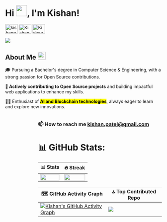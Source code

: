 <!-- Heading -->
<h1 align="left">Hi <img src="https://media.giphy.com/media/hvRJCLFzcasrR4ia7z/giphy.gif" width="35">, I'm Kishan!</h1>

<!-- Social Media -->
<p align="left">
<a href="https://x.com/KishanPatel_dev" target="blank"><img align="center" src="https://raw.githubusercontent.com/rahuldkjain/github-profile-readme-generator/master/src/images/icons/Social/twitter.svg" alt="kishanpatel_dev" height="30" width="40" /></a>
<a href="https://www.linkedin.com/in/kishan-patel-dev/" target="blank"><img align="center" src="https://raw.githubusercontent.com/rahuldkjain/github-profile-readme-generator/master/src/images/icons/Social/linked-in-alt.svg" alt="Kishan-patel-dev" height="30" width="40" /></a>
<a href="https://www.youtube.com/@KishanPatel_Dev" target="blank"><img align="center" src="https://raw.githubusercontent.com/rahuldkjain/github-profile-readme-generator/master/src/images/icons/Social/youtube.svg" alt="KishanPatel_dev" height="30" width="40" /></a>
<div>
<a href="https://visitcount.itsvg.in">
  <img src="https://visitcount.itsvg.in/api?id=kishan-patel-dev&label=Profile%20Views&color=1&icon=0&pretty=true" />
</a>
</div>

<!-- About Me -->
</p>
<!- About Me -->
<h2>About Me <img src="https://em-content.zobj.net/source/noto-emoji-animations/344/rocket_1f680.gif" width ="25"></h2>
      <p>🎓 Pursuing a Bachelor's degree in Computer Science & Engineering, with a strong passion for Open Source             contributions.</p>
      <p>🚀<strong> Actively contributing to Open Source projects</strong> and building impactful web applications to enhance my             skills.</p>
      <p>👨‍💻 Enthusiast of <strong><mark>AI and Blockchain technologies</mark></strong>, always eager to learn and explore new innovations.</p>
</div>
    <div style="display: flex; align-items: center; margin-bottom: 20px;">
      <div style="border-radius: 50%; width: 100px; height: 100px; background-image: url('https://www.animatedimages.org/data/media/562/animated-line-image-0015.gif'); background-size: cover; margin-right: 20px;"></div>
      <div>
        <h3>📫 How to reach me <a href="mailto:kishan.patel.tech.dev@gmail.com">kishan.patel@gmail.com</a></h3>

<!-- My Experiences 🙌
Developer Advocate (Civo) - The first pure play cloud native service powered only by Kubernetes.
CNCF Ambassador - CNAs are individuals who are passionate about CNCF technology and projects, recognized for their expertise, and willing to help others learn about the framework and community.
Student Program Manager - Data on Kubernetes Community - Acting as a technical advisor to help scale the community & manage interns.
Kubernetes 1.22 Release Team Shadow - The Shadow system is an apprenticeship model, like those used by union tradespeople. The idea is that Shadows learn by doing, while in the process taking load off the leads and improving the release.
Google Summer of Code Mentor at Code for Cause helping students contribute to Open Source projects for social good under the umbrella of Red Hat Middleware.
GitHub Campus Expert - Student leaders that strive to build diverse and inclusive spaces to learn skills, share their experiences, and build projects together.
Cloud Native Computing Foundation Intern (The Linux Foundation) - Worked on Thanos, highly available Prometheus setup with long term storage. Implemented features, context & actions to increase observability & control for BlockViewer.
Instructor - Code in Place (CS106A) (Stanford University) - CS106A is one of most popular courses at Stanford University, taken by almost 1,600 students every year.
MLH Coach - Major League Hacking Coaches are community members who represent Major League Hacking at events. They are passionate hackers and community members who love to teach and support peers of all skill levels. MLH Coaches are at your events mentoring hackers, supporting organizers, debugging issues, and much more!
MLH Fellowship Team Leader - Mentored students during the MLH Fellowship for Open Source projects (Flask, Jinja, Click, Kiwi, Werkzeug, Julia Language, BentoML, SciML) & debugged technical issues.
Google Summer of Code Mentor (Red Hat Middleware) for improving Gradle support in the Quarkus framework.
Major League Hacking Fellow - Contributed to Open Source projects written in JavaScript with a focus on the React ecosystem, & added new features in Facebook's Jest.
Google Code-in Mentor (Red Hat Middleware) for Kubernetes Java client, Web & Middleware technologies.
Google Summer of Code Student Developer (Red Hat Middleware) - Worked on fabric8io-Kubernetes Java client for handling Kubernetes & OpenShift clusters.
Teaching Assistant at Coding Blocks for Java, Python, Data Science & Machine Learning.
Python Mentor (AnitaB.org) - Conducted doubt sessions & masterclasses for a group of 200+ students.
Instructor at workshops conducted by 'CodeChef for Schools' for Competitive Programming.
Microsoft Learn Student Ambassador - Conducted workshops & webinars on DevOps, Open Source, Cloud, ML, Web Dev, etc.

 -->

<!--Honors & Awards 🏅
Received 1 in 550 rare Community Hero badger from Microsoft for organising meetups, conferences, sharing content and being an active member of the community.
Received a very rare AI Ambassador badger from Microsoft for organising, hosting and speaking at the Global AI Student Conference.
Selected as 1 of 500 recipients for the Nutanix Hybrid Cloud Scholarship Program designed to upskill professionals interested in using emerging cloud technologies to enhance their organization's IT infrastructure.
Selected as a recipient for the Linux Foundation Training (LiFT) Scholarship in the Developer Do-Gooders category.
Selected as a scholarship recipient for KubeCon + CloudNativeCon, Open Source Summit in 2019 & 2020.

 -->

# 📊 GitHub Stats:

| 📊 Stats                                                                                                               | 🔥 Streak                                                                                                  |
| ---------------------------------------------------------------------------------------------------------------------- | --------------------------------------------------------------------------------------------------------- |
| <img src="https://github-readme-stats.vercel.app/api?username=kishan-patel-dev&count_private=trueshow_icons=true&title_color=7A7ADB&icon_color=2234AE&text_color=D3D3D3&bg_color=0,000000,130F40&hide_border=true&rank_icon=github&show_icons=true" width="100%"> | <img src="https://github-readme-streak-stats.herokuapp.com/?user=kishan-patel-dev&theme=nightowl&hide_border=true" width="100%"> |

| 🗺️ GitHub Activity Graph                                                                                                | 🔝 Top Contributed Repo                                                                                   |
| ----------------------------------------------------------------------------------------------------------------------- | ----------------------------------------------------------------------------------------------------------| 
| [![Kishan's GitHub Activity Graph](https://github-readme-activity-graph.vercel.app/graph?username=kishan-patel-dev&bg_color=transparent&color=58a6ff&line=58a6ff&point=3b82f6&hide_border=true)](https://github.com/kishan-patel-dev) | ![](https://github-contributor-stats.vercel.app/api?username=Kishan-Patel-dev&limit=5&combine_all_yearly_contributions=true&theme=nightowl) |

<!-- 
[![An image of @kishanpateldev's Holopin badges, which is a link to view their full Holopin profile](https://holopin.me/kishanpateldev)](https://holopin.io/@kishanpateldev)

<!-- 
<h2 align="center">📈 Other stats</h2>
<!-- <img src="https://github-readme-stats.vercel.app/api/top-langs/?username=akshat-OwO&layout=compact&title_color=7A7ADB&icon_color=2234AE&text_color=D3D3D3&bg_color=0,000000,130F40&hide_border=true"> -->
<!-- 
<a href="https://quine.sh?utm_source=widgets&utm_campaign=kishan-patel-dev" target="_blank">
  <img src="https://stats.quine.sh/kishan-patel-dev/github?theme=dark" width="48%"> 
</a>
<a href="https://quine.sh?utm_source=widgets&utm_campaign=kishan-patel-dev" target="_blank">
  <img src="https://stats.quine.sh/Kishan-Patel-dev/dependencies?theme=dark" width="48%"> 
</a>

<a href="https://quine.sh?utm_source=widgets&utm_campaign=kishan-patel-dev" target="_blank">
  <img src="https://stats.quine.sh/kishan-patel-dev/topics-over-time?theme=dark" width="48%">
</a>
<a href="https://quine.sh?utm_source=widgets&utm_campaign=kishan-patel-dev" target="_blank">
  <img src="https://stats.quine.sh/kishan-patel-dev/languages-over-time?theme=dark" width="48%">
</a>
-->

### 

<!-- Support Me -->
<!--
<h3 align="left">💰 Support</h3>
<p>
      <a href="https://www.buymeacoffee.com/kishanpatel"> <img align="left" src="https://cdn.buymeacoffee.com/buttons/v2/default-yellow.png" height="50" width="210" alt="kishanpatel" /></a>
-->

<!-- Top Blog Posts -->
<!-- https://rahuldkjain.github.io/gh-profile-readme-generator/ -->
